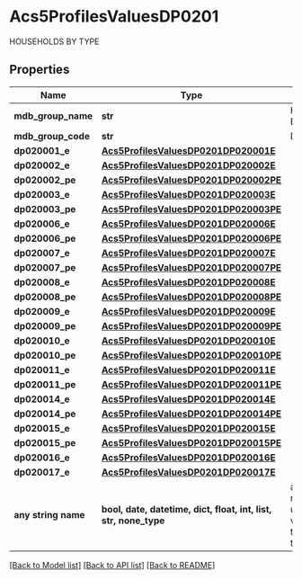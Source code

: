# Acs5ProfilesValuesDP0201

HOUSEHOLDS BY TYPE

## Properties
Name | Type | Description | Notes
------------ | ------------- | ------------- | -------------
**mdb_group_name** | **str** | HOUSEHOLDS BY TYPE | 
**mdb_group_code** | **str** | DP0201 | 
**dp020001_e** | [**Acs5ProfilesValuesDP0201DP020001E**](Acs5ProfilesValuesDP0201DP020001E.md) |  | 
**dp020002_e** | [**Acs5ProfilesValuesDP0201DP020002E**](Acs5ProfilesValuesDP0201DP020002E.md) |  | 
**dp020002_pe** | [**Acs5ProfilesValuesDP0201DP020002PE**](Acs5ProfilesValuesDP0201DP020002PE.md) |  | 
**dp020003_e** | [**Acs5ProfilesValuesDP0201DP020003E**](Acs5ProfilesValuesDP0201DP020003E.md) |  | 
**dp020003_pe** | [**Acs5ProfilesValuesDP0201DP020003PE**](Acs5ProfilesValuesDP0201DP020003PE.md) |  | 
**dp020006_e** | [**Acs5ProfilesValuesDP0201DP020006E**](Acs5ProfilesValuesDP0201DP020006E.md) |  | 
**dp020006_pe** | [**Acs5ProfilesValuesDP0201DP020006PE**](Acs5ProfilesValuesDP0201DP020006PE.md) |  | 
**dp020007_e** | [**Acs5ProfilesValuesDP0201DP020007E**](Acs5ProfilesValuesDP0201DP020007E.md) |  | 
**dp020007_pe** | [**Acs5ProfilesValuesDP0201DP020007PE**](Acs5ProfilesValuesDP0201DP020007PE.md) |  | 
**dp020008_e** | [**Acs5ProfilesValuesDP0201DP020008E**](Acs5ProfilesValuesDP0201DP020008E.md) |  | 
**dp020008_pe** | [**Acs5ProfilesValuesDP0201DP020008PE**](Acs5ProfilesValuesDP0201DP020008PE.md) |  | 
**dp020009_e** | [**Acs5ProfilesValuesDP0201DP020009E**](Acs5ProfilesValuesDP0201DP020009E.md) |  | 
**dp020009_pe** | [**Acs5ProfilesValuesDP0201DP020009PE**](Acs5ProfilesValuesDP0201DP020009PE.md) |  | 
**dp020010_e** | [**Acs5ProfilesValuesDP0201DP020010E**](Acs5ProfilesValuesDP0201DP020010E.md) |  | 
**dp020010_pe** | [**Acs5ProfilesValuesDP0201DP020010PE**](Acs5ProfilesValuesDP0201DP020010PE.md) |  | 
**dp020011_e** | [**Acs5ProfilesValuesDP0201DP020011E**](Acs5ProfilesValuesDP0201DP020011E.md) |  | 
**dp020011_pe** | [**Acs5ProfilesValuesDP0201DP020011PE**](Acs5ProfilesValuesDP0201DP020011PE.md) |  | 
**dp020014_e** | [**Acs5ProfilesValuesDP0201DP020014E**](Acs5ProfilesValuesDP0201DP020014E.md) |  | 
**dp020014_pe** | [**Acs5ProfilesValuesDP0201DP020014PE**](Acs5ProfilesValuesDP0201DP020014PE.md) |  | 
**dp020015_e** | [**Acs5ProfilesValuesDP0201DP020015E**](Acs5ProfilesValuesDP0201DP020015E.md) |  | 
**dp020015_pe** | [**Acs5ProfilesValuesDP0201DP020015PE**](Acs5ProfilesValuesDP0201DP020015PE.md) |  | 
**dp020016_e** | [**Acs5ProfilesValuesDP0201DP020016E**](Acs5ProfilesValuesDP0201DP020016E.md) |  | 
**dp020017_e** | [**Acs5ProfilesValuesDP0201DP020017E**](Acs5ProfilesValuesDP0201DP020017E.md) |  | 
**any string name** | **bool, date, datetime, dict, float, int, list, str, none_type** | any string name can be used but the value must be the correct type | [optional]

[[Back to Model list]](../README.md#documentation-for-models) [[Back to API list]](../README.md#documentation-for-api-endpoints) [[Back to README]](../README.md)


